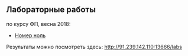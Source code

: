 ## Лабораторные работы
по курсу ФП, весна 2018:

* [Номер ноль](/lab0)

Результаты можно посмотреть здесь: http://91.239.142.110:13666/labs
